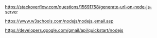 https://stackoverflow.com/questions/15691758/generate-url-on-node-js-server

https://www.w3schools.com/nodejs/nodejs_email.asp


https://developers.google.com/gmail/api/quickstart/nodejs
